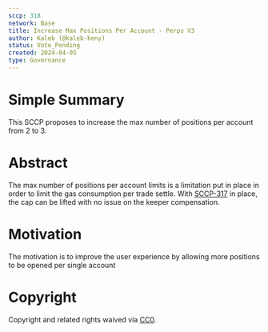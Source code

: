 ```yaml
---
sccp: 318
network: Base
title: Increase Max Positions Per Account - Perps V3
author: Kaleb (@kaleb-keny)
status: Vote_Pending
created: 2024-04-05
type: Governance
---
```


# Simple Summary

This SCCP proposes to increase the max number of positions per account from 2 to 3.

# Abstract

The max number of positions per account limits is a limitation put in place in order to limit the gas consumption per trade settle. With [SCCP-317](https://sips.synthetix.io/sccp/sccp-317/) in place, the cap can be lifted with no issue on the keeper compensation.

# Motivation

The motivation is to improve the user experience by allowing more positions to be opened per single account

# Copyright

Copyright and related rights waived via [CC0](https://creativecommons.org/publicdomain/zero/1.0/).


